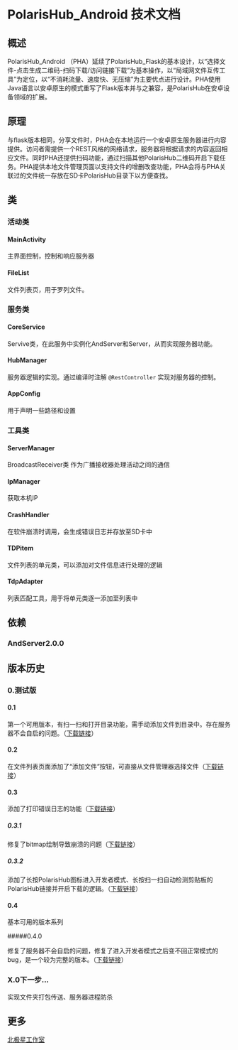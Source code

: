 # PolarisHub_Android 技术文档

## 概述

PolarisHub_Android （PHA）延续了PolarisHub_Flask的基本设计，以“选择文件-点击生成二维码-扫码下载/访问链接下载”为基本操作，以“局域网文件互传工具”为定位，以“不消耗流量、速度快、无压缩”为主要优点进行设计。PHA使用Java语言以安卓原生的模式重写了Flask版本并与之兼容，是PolarisHub在安卓设备领域的扩展。

## 原理

与flask版本相同，分享文件时，PHA会在本地运行一个安卓原生服务器进行内容提供。访问者需提供一个REST风格的网络请求，服务器将根据请求的内容返回相应文件。同时PHA还提供扫码功能，通过扫描其他PolarisHub二维码开启下载任务。PHA提供本地文件管理页面以支持文件的增删改查功能，PHA会将与PHA关联过的文件统一存放在SD卡PolarisHub目录下以方便查找。

## 类

### 活动类

#### MainActivity

主界面控制，控制和响应服务器

#### FileList

文件列表页，用于罗列文件。

### 服务类

#### CoreService

Servive类，在此服务中实例化AndServer和Server，从而实现服务器功能。

#### HubManager

服务器逻辑的实现。通过编译时注解 `@RestController` 实现对服务器的控制。

#### AppConfig

用于声明一些路径和设置

### 工具类

#### ServerManager

BroadcastReceiver类 作为广播接收器处理活动之间的通信

#### IpManager

获取本机IP

#### CrashHandler

在软件崩溃时调用，会生成错误日志并存放至SD卡中

#### TDPitem

文件列表的单元类，可以添加对文件信息进行处理的逻辑

#### TdpAdapter

列表匹配工具，用于将单元类逐一添加至列表中





## 依赖

### AndServer2.0.0



## 版本历史

### 0.测试版

#### 0.1

第一个可用版本，有扫一扫和打开目录功能，需手动添加文件到目录中。存在服务器不会自启的问题。（[下载链接](https://github.com/PolarisStudio/PolarisHub_App/blob/7cb13a3acd43dbf438ae329c5d9ff58ad7df3fd4/app/release/app-release.apk?raw=true)）

#### 0.2

在文件列表页面添加了“添加文件”按钮，可直接从文件管理器选择文件（[下载链接](https://github.com/PolarisStudio/PolarisHub_App/blob/0e185130de4cc1ae9919d005b86d2903e8ea6743/app/release/app-release.apk?raw=true)）

#### 0.3

添加了打印错误日志的功能（[下载链接](https://github.com/PolarisStudio/PolarisHub_App/blob/273dc88c7f2fb8cf44e85d60ec30534bb1a9ad6e/app/release/app-release.apk?raw=true)）

##### 0.3.1

修复了bitmap绘制导致崩溃的问题（[下载链接](https://github.com/PolarisStudio/PolarisHub_App/blob/04fbc22224e6d6dee94b54f040dfdeb3543c0a0a/app/release/app-release.apk?raw=true)）

##### 0.3.2

添加了长按PolarisHub图标进入开发者模式、长按扫一扫自动检测剪贴板的PolarisHub链接并开启下载的逻辑。（[下载链接](https://github.com/PolarisStudio/PolarisHub_App/blob/1d906bc5919e5e03d5666bc7026dad247705d5d8/app/release/app-release.apk?raw=true)）

#### 0.4

基本可用的版本系列

#####0.4.0

修复了服务器不会自启的问题，修复了进入开发者模式之后变不回正常模式的bug，是一个较为完整的版本。（[下载链接](https://github.com/PolarisStudio/PolarisHub_App/blob/d58b5c1242f3520cc398ef65cd10319838490f2a/app/release/app-release.apk?raw=true)）

### X.0下一步...

实现文件夹打包传送、服务器进程防杀

## 更多

[北极星工作室](https://github.com/PolarisStudio)
